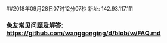 ##2018年09月28日07时12分07秒 新址: 142.93.117.111
### 兔友常见问题及解答: https://github.com/wanggonging/d/blob/w/FAQ.md
